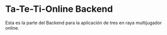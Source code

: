 # Ta-Te-Ti-Online Backend
Esta es la parte del Backend para la aplicación de tres en raya multijugador online.